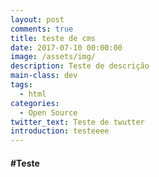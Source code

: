 ```yaml
---
layout: post
comments: true
title: teste de cms
date: 2017-07-10 00:00:00
image: /assets/img/
description: Teste de descrição
main-class: dev
tags:
  - html
categories:
  - Open Source
twitter_text: Teste de twutter
introduction: testeeee
---
```



#### #Teste